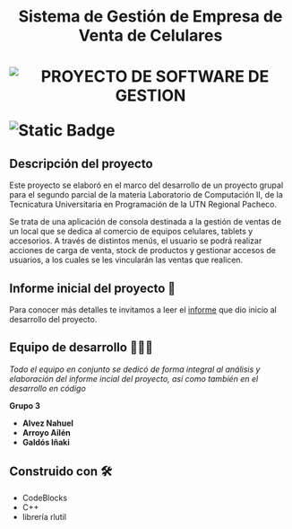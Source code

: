 <h1 align="center"> Sistema de Gestión de Empresa de Venta de Celulares <h1>

<div align="center">
  <img src="https://github.com/iniakig/proyecto-labo2/assets/98610137/153fbd06-c61a-48ba-a80e-5d09357e8391" alt="PROYECTO DE SOFTWARE DE GESTION">
</div>

![Static Badge](https://img.shields.io/badge/ESTADO-EN_BETA-BLUE)

## Descripción del proyecto

Este proyecto se elaboró en el marco del desarrollo de un proyecto grupal para el segundo parcial de la materia Laboratorio de Computación II, de la Tecnicatura Universitaria en Programación de la UTN Regional Pacheco.

Se trata de una aplicación de consola destinada a la gestión de ventas de un local que se dedica al comercio de equipos celulares, tablets y accesorios. A través de distintos menús, el usuario se podrá realizar acciones de carga de venta, stock de productos y gestionar accesos de usuarios, a los cuales se les vincularán las ventas que realicen.

## Informe inicial del proyecto 📄

Para conocer más detalles te invitamos a leer el [informe](https://drive.google.com/file/d/1E3nkmwtsjTAPbd2PLtvh9VogaaHiG6IX/view?usp=sharing) que dio inicio al desarrollo del proyecto.

## Equipo de desarrollo 💪💪💪

_Todo el equipo en conjunto se dedicó de forma integral al análisis y elaboración del informe incial del proyecto, así como también en el desarrollo en código_

**Grupo 3**

* **Alvez Nahuel**
* **Arroyo Ailén**
* **Galdós Iñaki**

## Construido con 🛠️

* CodeBlocks
* C++
* librería rlutil

